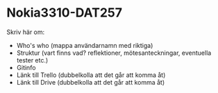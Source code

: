 # Nokia3310-DAT257

Skriv här om:
- Who's who (mappa användarnamn med riktiga)
- Struktur (vart finns vad? reflektioner, mötesanteckningar, eventuella tester etc.)
- Gitinfo 
- Länk till Trello (dubbelkolla att det går att komma åt)
- Länk till Drive (dubbelkolla att det går att komma åt)
